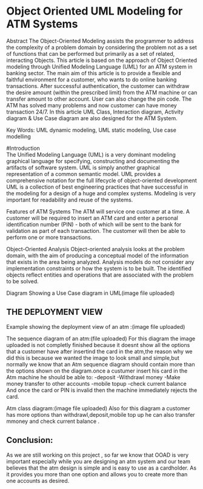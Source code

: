 # Object Oriented UML Modeling for ATM Systems

Abstract
The Object-Oriented Modeling assists the programmer to address the complexity of a problem domain by considering the problem not as a set of functions that can be performed but primarily as a set of related, interacting Objects. This article is based on the approach of Object Oriented modeling through Unified Modeling Language (UML) for an ATM system in banking sector. The main aim of this article is to provide a flexible and faithful environment for a customer, who wants to do online banking transactions. After successful authentication, the customer can withdraw the desire amount (within the prescribed limit) from the ATM machine or can transfer amount to other account. User can also change the pin code. The ATM has solved many problems and now customer can have money transaction 24/7. In this article UML Class, Interaction diagram, Activity diagram & Use Case diagram are also designed for the ATM System. 

Key Words: UML dynamic modeling, UML static modeling, Use case modelling

#Introduction  
The  Unified  Modeling  Language  (UML)  is  a  very dominant  modeling  graphical  language  for  specifying, constructing  and  documenting  the  artifacts  of  software system.  UML is simply another graphical representation of a common semantic model.  UML  provides  a comprehensive  notation  for  the  full  lifecycle  of  object-oriented  development  UML  is  a  collection  of  best engineering practices that have successful in the modeling for a design of  a  huge  and  complex  systems.  Modeling is very important for readability and reuse of the systems. 

Features of ATM Systems
The ATM will service one customer at a time. A customer will  be  required  to  insert  an  ATM  card  and  enter  a personal identification number (PIN) - both of which  will be  sent  to  the  bank  for  validation  as  part  of  each transaction.  The customer will then be able to perform one or more transactions.  

Object-Oriented Analysis
Object-oriented  analysis  looks  at  the  problem  domain, with  the  aim  of  producing  a  conceptual  model  of  the information  that  exists  in  the  area  being  analyzed. Analysis models do not consider any implementation constraints or how the system is to be built. The identified objects reflect entities and operations that are associated with the problem to be solved. 

Diagram Showing a Use Case diagram in UML(image file uploaded)
 

## THE DEPLOYMENT VIEW


Example showing the deployment view of  an  atm :(image file uploaded)

 
The sequence diagram of an atm:(file uploaded)
For this diagram the image uploaded is not completly finished because it doesnt show all the options that a customer have after insertind the card in the atm,the reason why we did this is because we wanted the image to look small and simple,but normally we know that an Atm sequence diagram should contain more than the options shown on the diagram.once a custumer insert his card in the Atm machine he should be able to:
-deposit
-Withdrawl money
-Make money transfer to other  accounts
-mobile topup
-check current balance
And once the card or PIN is invalid then the machine immediately rejects the card. 


Atm class diagram:(image file uploaded)
Also for this diagram  a customer has more options than withdrawl,deposit,mobile top up he can also transfer mmoney  and check current
balance .

 



## Conclusion:
As we are still working on this project , so far we know that OOAD is very important especially while you are designing  an atm system and our team believes that  the atm design  is simple and  is easy to use as a cardholder. As   it provides you more than one option and allows you to create more than one accounts as desired. 
